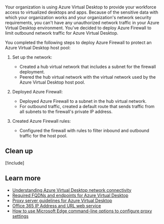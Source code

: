 Your organization is using Azure Virtual Desktop to provide your workforce access to virtualized desktops and apps. Because of the sensitive data with which your organization works and your organization's network security requirements, you can't have any unauthorized network traffic in your Azure Virtual Desktop environment. You've decided to deploy Azure Firewall to limit outbound network traffic for Azure Virtual Desktop.

You completed the following steps to deploy Azure Firewall to protect an Azure Virtual Desktop host pool:

1. Set up the network:

    - Created a hub virtual network that includes a subnet for the firewall deployment.
    - Peered the hub virtual network with the virtual network used by the Azure Virtual Desktop host pool.  

1. Deployed Azure Firewall:

    - Deployed Azure Firewall to a subnet in the hub virtual network.
    - For outbound traffic, created a default route that sends traffic from all subnets to the firewall's private IP address.

1. Created Azure Firewall rules:

    - Configured the firewall with rules to filter inbound and outbound traffic for the host pool.

## Clean up

[!include[](../../../includes/azure-subscription-cleanup.md)]

## Learn more

- [Understanding Azure Virtual Desktop network connectivity](/azure/virtual-desktop/network-connectivity)
- [Required FQDNs and endpoints for Azure Virtual Desktop](/azure/virtual-desktop/required-fqdn-endpoint)
- [Proxy server guidelines for Azure Virtual Desktop](/azure/virtual-desktop/proxy-server-support)
- [Office 365 IP Address and URL web service](/microsoft-365/enterprise/microsoft-365-ip-web-service)
- [How to use Microsoft Edge command-line options to configure proxy settings](/deployedge/edge-learnmore-cmdline-options-proxy-settings)